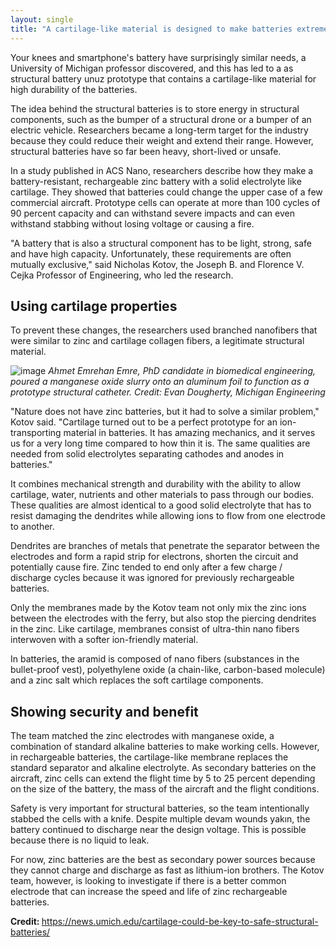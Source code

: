 ```yaml
---
layout: single
title: "A cartilage-like material is designed to make batteries extremely durable and easy to shape for store energy in structural components such as the bumper of an electric vehicle."
---
```

Your knees and smartphone's battery have surprisingly similar needs, a University of Michigan professor discovered, and this has led to a as structural battery unuz prototype that contains a cartilage-like material for high durability of the batteries.

The idea behind the structural batteries is to store energy in structural components, such as the bumper of a structural drone or a bumper of an electric vehicle. Researchers became a long-term target for the industry because they could reduce their weight and extend their range. However, structural batteries have so far been heavy, short-lived or unsafe.

In a study published in ACS Nano, researchers describe how they make a battery-resistant, rechargeable zinc battery with a solid electrolyte like cartilage. They showed that batteries could change the upper case of a few commercial aircraft. Prototype cells can operate at more than 100 cycles of 90 percent capacity and can withstand severe impacts and can even withstand stabbing without losing voltage or causing a fire.

"A battery that is also a structural component has to be light, strong, safe and have high capacity. Unfortunately, these requirements are often mutually exclusive," said Nicholas Kotov, the Joseph B. and Florence V. Cejka Professor of Engineering, who led the research.

<script async src="//pagead2.googlesyndication.com/pagead/js/adsbygoogle.js"></script>
<ins class="adsbygoogle"
     style="display:block; text-align:center;"
     data-ad-layout="in-article"
     data-ad-format="fluid"
     data-ad-client="ca-pub-7868661326160958"
     data-ad-slot="3072558811"></ins>
<script>
     (adsbygoogle = window.adsbygoogle || []).push({});
</script>

Using cartilage properties
-
To prevent these changes, the researchers used branched nanofibers that were similar to zinc and cartilage collagen fibers, a legitimate structural material.

![image](https://news.umich.edu/wp-content/uploads/mc-image-cache/2019/01/cartilage-could-be-key-to-safe-structural-batteries-HANDS.jpg)
*Ahmet Emrehan Emre, PhD candidate in biomedical engineering, poured a manganese oxide slurry onto an aluminum foil to function as a prototype structural catheter. Credit: Evan Dougherty, Michigan Engineering*

"Nature does not have zinc batteries, but it had to solve a similar problem," Kotov said. "Cartilage turned out to be a perfect prototype for an ion-transporting material in batteries. It has amazing mechanics, and it serves us for a very long time compared to how thin it is. The same qualities are needed from solid electrolytes separating cathodes and anodes in batteries."

It combines mechanical strength and durability with the ability to allow cartilage, water, nutrients and other materials to pass through our bodies. These qualities are almost identical to a good solid electrolyte that has to resist damaging the dendrites while allowing ions to flow from one electrode to another.

Dendrites are branches of metals that penetrate the separator between the electrodes and form a rapid strip for electrons, shorten the circuit and potentially cause fire. Zinc tended to end only after a few charge / discharge cycles because it was ignored for previously rechargeable batteries.

Only the membranes made by the Kotov team not only mix the zinc ions between the electrodes with the ferry, but also stop the piercing dendrites in the zinc. Like cartilage, membranes consist of ultra-thin nano fibers interwoven with a softer ion-friendly material.

<script async src="//pagead2.googlesyndication.com/pagead/js/adsbygoogle.js"></script>
<ins class="adsbygoogle"
     style="display:block; text-align:center;"
     data-ad-layout="in-article"
     data-ad-format="fluid"
     data-ad-client="ca-pub-7868661326160958"
     data-ad-slot="3072558811"></ins>
<script>
     (adsbygoogle = window.adsbygoogle || []).push({});
</script>

In batteries, the aramid is composed of nano fibers (substances in the bullet-proof vest), polyethylene oxide (a chain-like, carbon-based molecule) and a zinc salt which replaces the soft cartilage components.

Showing security and benefit
-
The team matched the zinc electrodes with manganese oxide, a combination of standard alkaline batteries to make working cells. However, in rechargeable batteries, the cartilage-like membrane replaces the standard separator and alkaline electrolyte. As secondary batteries on the aircraft, zinc cells can extend the flight time by 5 to 25 percent depending on the size of the battery, the mass of the aircraft and the flight conditions.

Safety is very important for structural batteries, so the team intentionally stabbed the cells with a knife. Despite multiple devam wounds yakın, the battery continued to discharge near the design voltage. This is possible because there is no liquid to leak.

For now, zinc batteries are the best as secondary power sources because they cannot charge and discharge as fast as lithium-ion brothers. The Kotov team, however, is looking to investigate if there is a better common electrode that can increase the speed and life of zinc rechargeable batteries.

<p class="notice--info"><strong>Credit: </strong><a href="https://news.umich.edu/cartilage-could-be-key-to-safe-structural-batteries/">https://news.umich.edu/cartilage-could-be-key-to-safe-structural-batteries/</a></p>
